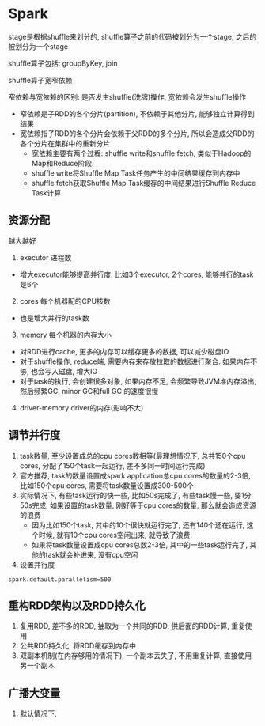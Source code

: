 # Spark

stage是根据shuffle来划分的, shuffle算子之前的代码被划分为一个stage, 之后的被划分为一个stage

shuffle算子包括: groupByKey, join

shuffle算子宽窄依赖

窄依赖与宽依赖的区别: 是否发生shuffle(洗牌)操作, 宽依赖会发生shuffle操作
- 窄依赖是子RDD的各个分片(partition), 不依赖于其他分片, 能够独立计算得到结果
- 宽依赖指子RDD的各个分片会依赖于父RDD的多个分片, 所以会造成父RDD的各个分片在集群中的重新分片
  - 宽依赖主要有两个过程: shuffle write和shuffle fetch, 类似于Hadoop的Map和Reduce阶段.
  - shuffle write将Shuffle Map Task任务产生的中间结果缓存到内存中
  - shuffle fetch获取Shuffle Map Task缓存的中间结果进行Shuffle Reduce Task计算

## 资源分配
越大越好
1. executor 进程数
- 增大executor能够提高并行度, 比如3个executor, 2个cores, 能够并行的task是6个
2. cores 每个机器配的CPU核数
- 也是增大并行的task数
3. memory 每个机器的内存大小
- 对RDD进行cache, 更多的内存可以缓存更多的数据, 可以减少磁盘IO
- 对于shuffle操作, reduce端, 需要内存来存放拉取的数据进行聚合. 如果内存不够, 也会写入磁盘, 增大IO
- 对于task的执行, 会创建很多对象, 如果内存不足, 会频繁导致JVM堆内存溢出, 然后频繁GC, minor GC和full GC 的速度很慢
4. driver-memory driver的内存(影响不大)

## 调节并行度
1. task数量, 至少设置成总的cpu cores数相等(最理想情况下, 总共150个cpu cores, 分配了150个task一起运行, 差不多同一时间运行完成)
2. 官方推荐, task的数量设置成spark application总cpu cores的数量的2-3倍, 比如150个cpu cores, 需要将task数量设置成300-500个
3. 实际情况下, 有些task运行的快一些, 比如50s完成了, 有些task慢一些, 要1分50s完成, 如果设置的task数量, 刚好等于cpu cores的数量, 那么就会造成资源的浪费
   - 因为比如150个task, 其中的10个很快就运行完了, 还有140个还在运行, 这个时候, 就有10个cpu cores空闲出来, 就导致了浪费.
   - 如果将task数量设置成cpu cores总数2-3倍, 其中的一些task运行完了, 其他的task就会补进来, 没有cpu空闲
4. 设置并行度
```
spark.default.parallelism=500
```

## 重构RDD架构以及RDD持久化
1. 复用RDD, 差不多的RDD, 抽取为一个共同的RDD, 供后面的RDD计算, 重复使用
2. 公共RDD持久化, 将RDD缓存到内存中
3. 双副本机制(在内存够用的情况下), 一个副本丢失了, 不用重复计算, 直接使用另一个副本

## 广播大变量
1. 默认情况下, 